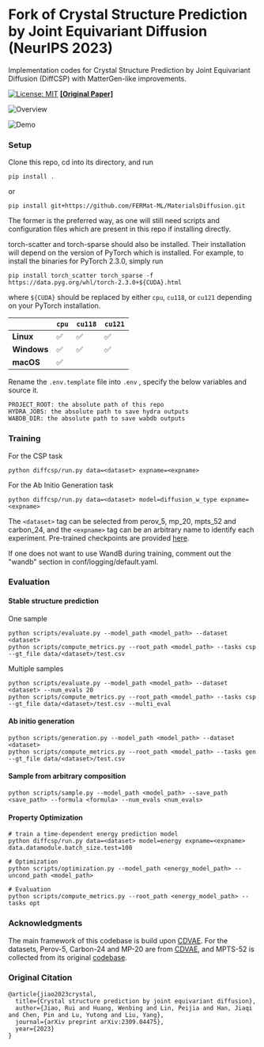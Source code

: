 # Fork of Crystal Structure Prediction by Joint Equivariant Diffusion (NeurIPS 2023)

Implementation codes for Crystal Structure Prediction by Joint Equivariant Diffusion (DiffCSP) with MatterGen-like improvements. 

[![License: MIT](https://img.shields.io/badge/License-MIT-yellow.svg)](https://github.com/jiaor17/DiffCSP/blob/main/LICENSE)   [**[Original Paper]**](https://arxiv.org/abs/2309.04475)

![Overview](fig/overview.png "Overview")

![Demo](fig/demo.gif "Demo")

### Setup

Clone this repo, cd into its directory, and run
```
pip install .
```
or 
```
pip install git+https://github.com/FERMat-ML/MaterialsDiffusion.git
```
The former is the preferred way, as one will still need scripts and configuration files which are present in this repo if installing directly.

torch-scatter and torch-sparse should also be installed. Their installation will depend on the version of PyTorch which is installed. 
For example, to install the binaries for PyTorch 2.3.0, simply run

```
pip install torch_scatter torch_sparse -f https://data.pyg.org/whl/torch-2.3.0+${CUDA}.html
```

where `${CUDA}` should be replaced by either `cpu`, `cu118`, or `cu121` depending on your PyTorch installation.

|             | `cpu` | `cu118` | `cu121` |
| ----------- | ----- | ------- | ------- |
| **Linux**   | ✅     | ✅       | ✅       |
| **Windows** | ✅     | ✅       | ✅       |
| **macOS**   | ✅     |         |         |

Rename the `.env.template` file into `.env` , specify the below variables and source it.

```
PROJECT_ROOT: the absolute path of this repo
HYDRA_JOBS: the absolute path to save hydra outputs
WABDB_DIR: the absolute path to save wabdb outputs
```

### Training

For the CSP task

```
python diffcsp/run.py data=<dataset> expname=<expname>
```

For the Ab Initio Generation task

```
python diffcsp/run.py data=<dataset> model=diffusion_w_type expname=<expname>
```

The ``<dataset>`` tag can be selected from perov_5, mp_20, mpts_52 and carbon_24, and the ``<expname>`` tag can be an arbitrary name to identify each experiment. Pre-trained checkpoints are provided [here](https://drive.google.com/drive/folders/11WOc9lTZN4hkIY7SKLCIrbsTMGy9TsoW?usp=sharing).

If one does not want to use WandB during training, comment out the "wandb" section in conf/logging/default.yaml. 

### Evaluation

#### Stable structure prediction 

One sample 

```
python scripts/evaluate.py --model_path <model_path> --dataset <dataset>
python scripts/compute_metrics.py --root_path <model_path> --tasks csp --gt_file data/<dataset>/test.csv 
```

Multiple samples

```
python scripts/evaluate.py --model_path <model_path> --dataset <dataset> --num_evals 20
python scripts/compute_metrics.py --root_path <model_path> --tasks csp --gt_file data/<dataset>/test.csv --multi_eval
```

#### Ab initio generation

```
python scripts/generation.py --model_path <model_path> --dataset <dataset>
python scripts/compute_metrics.py --root_path <model_path> --tasks gen --gt_file data/<dataset>/test.csv
```


#### Sample from arbitrary composition

```
python scripts/sample.py --model_path <model_path> --save_path <save_path> --formula <formula> --num_evals <num_evals>
```

#### Property Optimization

```
# train a time-dependent energy prediction model 
python diffcsp/run.py data=<dataset> model=energy expname=<expname> data.datamodule.batch_size.test=100

# Optimization
python scripts/optimization.py --model_path <energy_model_path> --uncond_path <model_path>

# Evaluation
python scripts/compute_metrics.py --root_path <energy_model_path> --tasks opt
```

### Acknowledgments

The main framework of this codebase is build upon [CDVAE](https://github.com/txie-93/cdvae). For the datasets, Perov-5, Carbon-24 and MP-20 are from [CDVAE](https://github.com/txie-93/cdvae), and MPTS-52 is collected from its original [codebase](https://github.com/sparks-baird/mp-time-split).

### Original Citation

```
@article{jiao2023crystal,
  title={Crystal structure prediction by joint equivariant diffusion},
  author={Jiao, Rui and Huang, Wenbing and Lin, Peijia and Han, Jiaqi and Chen, Pin and Lu, Yutong and Liu, Yang},
  journal={arXiv preprint arXiv:2309.04475},
  year={2023}
}
```

